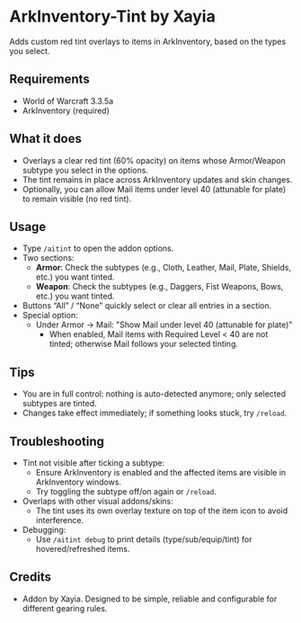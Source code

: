 # ArkInventory-Tint by Xayia

Adds custom red tint overlays to items in ArkInventory, based on the types you select.

## Requirements
- World of Warcraft 3.3.5a
- ArkInventory (required)

## What it does
- Overlays a clear red tint (60% opacity) on items whose Armor/Weapon subtype you select in the options.
- The tint remains in place across ArkInventory updates and skin changes.
- Optionally, you can allow Mail items under level 40 (attunable for plate) to remain visible (no red tint).

## Usage
- Type `/aitint` to open the addon options.
- Two sections:
  - **Armor**: Check the subtypes (e.g., Cloth, Leather, Mail, Plate, Shields, etc.) you want tinted.
  - **Weapon**: Check the subtypes (e.g., Daggers, Fist Weapons, Bows, etc.) you want tinted.
- Buttons “All” / “None” quickly select or clear all entries in a section.
- Special option:
  - Under Armor → Mail: "Show Mail under level 40 (attunable for plate)"
    - When enabled, Mail items with Required Level < 40 are not tinted; otherwise Mail follows your selected tinting.

## Tips
- You are in full control: nothing is auto-detected anymore; only selected subtypes are tinted.
- Changes take effect immediately; if something looks stuck, try `/reload`.

## Troubleshooting
- Tint not visible after ticking a subtype:
  - Ensure ArkInventory is enabled and the affected items are visible in ArkInventory windows.
  - Try toggling the subtype off/on again or `/reload`.
- Overlaps with other visual addons/skins:
  - The tint uses its own overlay texture on top of the item icon to avoid interference.
- Debugging:
  - Use `/aitint debug` to print details (type/sub/equip/tint) for hovered/refreshed items.

## Credits
- Addon by Xayia. Designed to be simple, reliable and configurable for different gearing rules.
